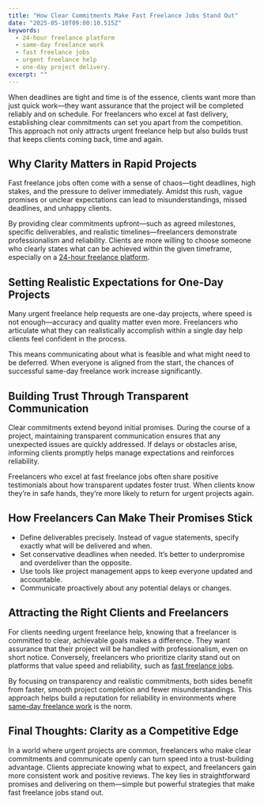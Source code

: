 ```yaml
---
title: "How Clear Commitments Make Fast Freelance Jobs Stand Out"
date: "2025-05-10T09:00:10.515Z"
keywords:
  - 24-hour freelance platform
  - same-day freelance work
  - fast freelance jobs
  - urgent freelance help
  - one-day project delivery.
excerpt: ""
---
```


When deadlines are tight and time is of the essence, clients want more than just quick work—they want assurance that the project will be completed reliably and on schedule. For freelancers who excel at fast delivery, establishing clear commitments can set you apart from the competition. This approach not only attracts urgent freelance help but also builds trust that keeps clients coming back, time and again.

## Why Clarity Matters in Rapid Projects

Fast freelance jobs often come with a sense of chaos—tight deadlines, high stakes, and the pressure to deliver immediately. Amidst this rush, vague promises or unclear expectations can lead to misunderstandings, missed deadlines, and unhappy clients.

By providing clear commitments upfront—such as agreed milestones, specific deliverables, and realistic timelines—freelancers demonstrate professionalism and reliability. Clients are more willing to choose someone who clearly states what can be achieved within the given timeframe, especially on a [24-hour freelance platform](https://yourwebsite.com/24-hour-freelance-platform).

## Setting Realistic Expectations for One-Day Projects

Many urgent freelance help requests are one-day projects, where speed is not enough—accuracy and quality matter even more. Freelancers who articulate what they can realistically accomplish within a single day help clients feel confident in the process.

This means communicating about what is feasible and what might need to be deferred. When everyone is aligned from the start, the chances of successful same-day freelance work increase significantly.

## Building Trust Through Transparent Communication

Clear commitments extend beyond initial promises. During the course of a project, maintaining transparent communication ensures that any unexpected issues are quickly addressed. If delays or obstacles arise, informing clients promptly helps manage expectations and reinforces reliability.

Freelancers who excel at fast freelance jobs often share positive testimonials about how transparent updates foster trust. When clients know they’re in safe hands, they’re more likely to return for urgent projects again.

## How Freelancers Can Make Their Promises Stick

*   Define deliverables precisely. Instead of vague statements, specify exactly what will be delivered and when.
*   Set conservative deadlines when needed. It’s better to underpromise and overdeliver than the opposite.
*   Use tools like project management apps to keep everyone updated and accountable.
*   Communicate proactively about any potential delays or changes.

## Attracting the Right Clients and Freelancers

For clients needing urgent freelance help, knowing that a freelancer is committed to clear, achievable goals makes a difference. They want assurance that their project will be handled with professionalism, even on short notice. Conversely, freelancers who prioritize clarity stand out on platforms that value speed and reliability, such as [fast freelance jobs](https://yourwebsite.com/fast-freelance-jobs).

By focusing on transparency and realistic commitments, both sides benefit from faster, smooth project completion and fewer misunderstandings. This approach helps build a reputation for reliability in environments where [same-day freelance work](https://yourwebsite.com/same-day-freelance-work) is the norm.

## Final Thoughts: Clarity as a Competitive Edge

In a world where urgent projects are common, freelancers who make clear commitments and communicate openly can turn speed into a trust-building advantage. Clients appreciate knowing what to expect, and freelancers gain more consistent work and positive reviews. The key lies in straightforward promises and delivering on them—simple but powerful strategies that make fast freelance jobs stand out.